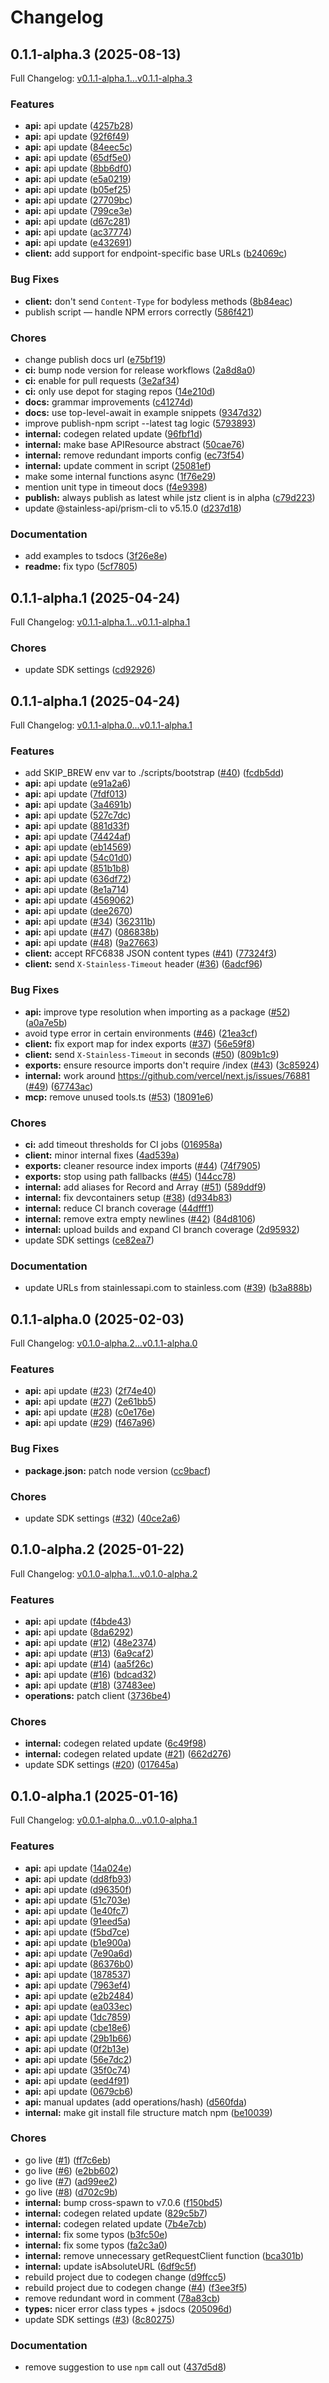 # Changelog

## 0.1.1-alpha.3 (2025-08-13)

Full Changelog: [v0.1.1-alpha.1...v0.1.1-alpha.3](https://github.com/jstz-dev/jstz-client/compare/v0.1.1-alpha.1...v0.1.1-alpha.3)

### Features

* **api:** api update ([4257b28](https://github.com/jstz-dev/jstz-client/commit/4257b2800674ce8bb39012abcafd5605b93fe440))
* **api:** api update ([92f6f49](https://github.com/jstz-dev/jstz-client/commit/92f6f496f048f9f5bc5728c9bdfd85918f3c243b))
* **api:** api update ([84eec5c](https://github.com/jstz-dev/jstz-client/commit/84eec5c6500e0ee408eca5f9159da1ed6b339c67))
* **api:** api update ([65df5e0](https://github.com/jstz-dev/jstz-client/commit/65df5e0016c7837e2f50588ba5c175834379374b))
* **api:** api update ([8bb6df0](https://github.com/jstz-dev/jstz-client/commit/8bb6df05e402589ae46278e58772f5e1be5c8341))
* **api:** api update ([e5a0219](https://github.com/jstz-dev/jstz-client/commit/e5a02192d5df38db0fc8a96e2de71ad07e217759))
* **api:** api update ([b05ef25](https://github.com/jstz-dev/jstz-client/commit/b05ef2515fd7ffb7a187d6718bd38988e23dc94b))
* **api:** api update ([27709bc](https://github.com/jstz-dev/jstz-client/commit/27709bc83681533bdd3671ad942964ba62a71b1c))
* **api:** api update ([799ce3e](https://github.com/jstz-dev/jstz-client/commit/799ce3e82eed145ad8524e966862a53c3243d6b2))
* **api:** api update ([d67c281](https://github.com/jstz-dev/jstz-client/commit/d67c2818f987e1cb22c4ac63ed490cc6f240053e))
* **api:** api update ([ac37774](https://github.com/jstz-dev/jstz-client/commit/ac37774b408ed84b006e9ebcdc63a0178711fa1c))
* **api:** api update ([e432691](https://github.com/jstz-dev/jstz-client/commit/e432691f27d17859551b7f6f789c4ba5d861cc0d))
* **client:** add support for endpoint-specific base URLs ([b24069c](https://github.com/jstz-dev/jstz-client/commit/b24069cf4330ed0e12d177705cb9c2c9621061e9))


### Bug Fixes

* **client:** don't send `Content-Type` for bodyless methods ([8b84eac](https://github.com/jstz-dev/jstz-client/commit/8b84eace4c18498ac8f07ef52216f597ed416210))
* publish script — handle NPM errors correctly ([586f421](https://github.com/jstz-dev/jstz-client/commit/586f421a3041f8945ff9a62c0cdd6d2d65a67f4f))


### Chores

* change publish docs url ([e75bf19](https://github.com/jstz-dev/jstz-client/commit/e75bf19a7cf52fa2f841b16f68baf51b5f3056f5))
* **ci:** bump node version for release workflows ([2a8d8a0](https://github.com/jstz-dev/jstz-client/commit/2a8d8a040072fe0317bae001a9fcec765a103669))
* **ci:** enable for pull requests ([3e2af34](https://github.com/jstz-dev/jstz-client/commit/3e2af34e12a6ab9cb3b2f1068a651dfcfada8101))
* **ci:** only use depot for staging repos ([14e210d](https://github.com/jstz-dev/jstz-client/commit/14e210d8bde67f60bd6415fed4f132ffeaed8f64))
* **docs:** grammar improvements ([c41274d](https://github.com/jstz-dev/jstz-client/commit/c41274db081a3709925bd6d55de03400dec83647))
* **docs:** use top-level-await in example snippets ([9347d32](https://github.com/jstz-dev/jstz-client/commit/9347d329444faeb6643c79b115bf6b8850a56026))
* improve publish-npm script --latest tag logic ([5793893](https://github.com/jstz-dev/jstz-client/commit/5793893fb4bd78603de7f4fd152c11f4dd4fc65b))
* **internal:** codegen related update ([96fbf1d](https://github.com/jstz-dev/jstz-client/commit/96fbf1d3d640c3f1984d68460254faff2cacb5c2))
* **internal:** make base APIResource abstract ([50cae76](https://github.com/jstz-dev/jstz-client/commit/50cae76a18d93b4c5882cb92b9f24ce75828ed57))
* **internal:** remove redundant imports config ([ec73f54](https://github.com/jstz-dev/jstz-client/commit/ec73f547680975fc9a46fd553720fde2c3242c1c))
* **internal:** update comment in script ([25081ef](https://github.com/jstz-dev/jstz-client/commit/25081efd44a6920565e0fc643b0bf181dbc15d44))
* make some internal functions async ([1f76e29](https://github.com/jstz-dev/jstz-client/commit/1f76e295fb2269afc51e6ae135d714a4349dde28))
* mention unit type in timeout docs ([f4e9398](https://github.com/jstz-dev/jstz-client/commit/f4e9398604ba2566e97e5e87d1d53f69c2385afe))
* **publish:** always publish as latest while jstz client is in alpha ([c79d223](https://github.com/jstz-dev/jstz-client/commit/c79d2235592b825e2acbdf79c37a8b4358553210))
* update @stainless-api/prism-cli to v5.15.0 ([d237d18](https://github.com/jstz-dev/jstz-client/commit/d237d1833376c87ce287e8f5a9d2f32cf4c5edb5))


### Documentation

* add examples to tsdocs ([3f26e8e](https://github.com/jstz-dev/jstz-client/commit/3f26e8ea72b745ba7bbd4709084641f021caaa6f))
* **readme:** fix typo ([5cf7805](https://github.com/jstz-dev/jstz-client/commit/5cf78057d99149b56673acb4e983e95df131d998))

## 0.1.1-alpha.1 (2025-04-24)

Full Changelog: [v0.1.1-alpha.1...v0.1.1-alpha.1](https://github.com/jstz-dev/jstz-client/compare/v0.1.1-alpha.1...v0.1.1-alpha.1)

### Chores

* update SDK settings ([cd92926](https://github.com/jstz-dev/jstz-client/commit/cd92926668636132566416db8e700cc105e9a58e))

## 0.1.1-alpha.1 (2025-04-24)

Full Changelog: [v0.1.1-alpha.0...v0.1.1-alpha.1](https://github.com/jstz-dev/jstz-client/compare/v0.1.1-alpha.0...v0.1.1-alpha.1)

### Features

* add SKIP_BREW env var to ./scripts/bootstrap ([#40](https://github.com/jstz-dev/jstz-client/issues/40)) ([fcdb5dd](https://github.com/jstz-dev/jstz-client/commit/fcdb5dd28878a81089d4a898575d5a5e157ec8dd))
* **api:** api update ([e91a2a6](https://github.com/jstz-dev/jstz-client/commit/e91a2a65103e28f735ab1a5d886c41390ca70a2c))
* **api:** api update ([7fdf013](https://github.com/jstz-dev/jstz-client/commit/7fdf01337c36b812763d5979cb3cb96ce373ad3c))
* **api:** api update ([3a4691b](https://github.com/jstz-dev/jstz-client/commit/3a4691b1bb511cfe102ecf9c81409d2e25c64df8))
* **api:** api update ([527c7dc](https://github.com/jstz-dev/jstz-client/commit/527c7dcd0a4bf45b6a77229824bff9fc2dbf2b5a))
* **api:** api update ([881d33f](https://github.com/jstz-dev/jstz-client/commit/881d33f87c84f97b554db16c7a5da61e4dd325a3))
* **api:** api update ([74424af](https://github.com/jstz-dev/jstz-client/commit/74424af176240c2539cd6900f7d57a10d92dc9d3))
* **api:** api update ([eb14569](https://github.com/jstz-dev/jstz-client/commit/eb14569d27a8bef087f0eee2cd3d8d7741a64d80))
* **api:** api update ([54c01d0](https://github.com/jstz-dev/jstz-client/commit/54c01d03cbaf37471bfd1820852ac1b9d198a79c))
* **api:** api update ([851b1b8](https://github.com/jstz-dev/jstz-client/commit/851b1b843efc87475ebcabfdc3d69e4a96fded7c))
* **api:** api update ([636df72](https://github.com/jstz-dev/jstz-client/commit/636df72a7e2d88af65cde00c80bb65833d1fa03a))
* **api:** api update ([8e1a714](https://github.com/jstz-dev/jstz-client/commit/8e1a71486a6b0ef41c5ed736d17c9e2394f9454a))
* **api:** api update ([4569062](https://github.com/jstz-dev/jstz-client/commit/45690624cfc948ae1a3f4d9f4aa6c9e768624691))
* **api:** api update ([dee2670](https://github.com/jstz-dev/jstz-client/commit/dee26700a0dd3fe69bc8db38ecf573ac879ebbf3))
* **api:** api update ([#34](https://github.com/jstz-dev/jstz-client/issues/34)) ([362311b](https://github.com/jstz-dev/jstz-client/commit/362311b107cce988404a4baaf494183b591e63bb))
* **api:** api update ([#47](https://github.com/jstz-dev/jstz-client/issues/47)) ([086838b](https://github.com/jstz-dev/jstz-client/commit/086838bc6bb8a5777c1980fa11302b04aaa985b8))
* **api:** api update ([#48](https://github.com/jstz-dev/jstz-client/issues/48)) ([9a27663](https://github.com/jstz-dev/jstz-client/commit/9a27663e766a7df0e623cf4f8b43437dbb569c10))
* **client:** accept RFC6838 JSON content types ([#41](https://github.com/jstz-dev/jstz-client/issues/41)) ([77324f3](https://github.com/jstz-dev/jstz-client/commit/77324f352519cf91c426bea6ba3be699cfd7569b))
* **client:** send `X-Stainless-Timeout` header ([#36](https://github.com/jstz-dev/jstz-client/issues/36)) ([6adcf96](https://github.com/jstz-dev/jstz-client/commit/6adcf96cab2a4b2294cf4fd43f33ab281d8d6a0c))


### Bug Fixes

* **api:** improve type resolution when importing as a package ([#52](https://github.com/jstz-dev/jstz-client/issues/52)) ([a0a7e5b](https://github.com/jstz-dev/jstz-client/commit/a0a7e5b7d5c4d70d3be8089c0b99390ad57d5394))
* avoid type error in certain environments ([#46](https://github.com/jstz-dev/jstz-client/issues/46)) ([21ea3cf](https://github.com/jstz-dev/jstz-client/commit/21ea3cf2f1ed93f3f8657bf130511287d19f139e))
* **client:** fix export map for index exports ([#37](https://github.com/jstz-dev/jstz-client/issues/37)) ([56e59f8](https://github.com/jstz-dev/jstz-client/commit/56e59f831aa9fdca71ff4f58f7903910e2de6144))
* **client:** send `X-Stainless-Timeout` in seconds ([#50](https://github.com/jstz-dev/jstz-client/issues/50)) ([809b1c9](https://github.com/jstz-dev/jstz-client/commit/809b1c904d163f0fdade9a189dc81e90ae2f4130))
* **exports:** ensure resource imports don't require /index ([#43](https://github.com/jstz-dev/jstz-client/issues/43)) ([3c85924](https://github.com/jstz-dev/jstz-client/commit/3c8592424749287d57f79584adef100423d92ace))
* **internal:** work around https://github.com/vercel/next.js/issues/76881 ([#49](https://github.com/jstz-dev/jstz-client/issues/49)) ([67743ac](https://github.com/jstz-dev/jstz-client/commit/67743ace1a70b17ed95e5809d1c5eb443d34c12f))
* **mcp:** remove unused tools.ts ([#53](https://github.com/jstz-dev/jstz-client/issues/53)) ([18091e6](https://github.com/jstz-dev/jstz-client/commit/18091e60b2612e53b8befdb31c44464aac81b58b))


### Chores

* **ci:** add timeout thresholds for CI jobs ([016958a](https://github.com/jstz-dev/jstz-client/commit/016958a48bdbe3919c556dee55a46136f9f899ef))
* **client:** minor internal fixes ([4ad539a](https://github.com/jstz-dev/jstz-client/commit/4ad539ab81a3004647be80ba1639a82769bc5474))
* **exports:** cleaner resource index imports ([#44](https://github.com/jstz-dev/jstz-client/issues/44)) ([74f7905](https://github.com/jstz-dev/jstz-client/commit/74f79055def6b4994acc0c012179e1d4ed8bf788))
* **exports:** stop using path fallbacks ([#45](https://github.com/jstz-dev/jstz-client/issues/45)) ([144cc78](https://github.com/jstz-dev/jstz-client/commit/144cc78834b4a38afbe4a59bd78ade5be06531cd))
* **internal:** add aliases for Record and Array ([#51](https://github.com/jstz-dev/jstz-client/issues/51)) ([589ddf9](https://github.com/jstz-dev/jstz-client/commit/589ddf977851aa9ea8f57d3a5f0f23f7ac8b59c3))
* **internal:** fix devcontainers setup ([#38](https://github.com/jstz-dev/jstz-client/issues/38)) ([d934b83](https://github.com/jstz-dev/jstz-client/commit/d934b83ffcce6787885653ccc3fa13293f349643))
* **internal:** reduce CI branch coverage ([44dfff1](https://github.com/jstz-dev/jstz-client/commit/44dfff14d0407f99d65c6b156988d0acee9cc8c5))
* **internal:** remove extra empty newlines ([#42](https://github.com/jstz-dev/jstz-client/issues/42)) ([84d8106](https://github.com/jstz-dev/jstz-client/commit/84d8106229e4cd0a5776eaf4fd3919de73e4bbaa))
* **internal:** upload builds and expand CI branch coverage ([2d95932](https://github.com/jstz-dev/jstz-client/commit/2d9593200c3fcbdac2eb257531bb5384db86b6a3))
* update SDK settings ([ce82ea7](https://github.com/jstz-dev/jstz-client/commit/ce82ea7f24d44c85eb9e53b0d3049bcfa1b09660))


### Documentation

* update URLs from stainlessapi.com to stainless.com ([#39](https://github.com/jstz-dev/jstz-client/issues/39)) ([b3a888b](https://github.com/jstz-dev/jstz-client/commit/b3a888b470542161ad8327cf830c91f6c884d06d))

## 0.1.1-alpha.0 (2025-02-03)

Full Changelog: [v0.1.0-alpha.2...v0.1.1-alpha.0](https://github.com/jstz-dev/jstz-client/compare/v0.1.0-alpha.2...v0.1.1-alpha.0)

### Features

* **api:** api update ([#23](https://github.com/jstz-dev/jstz-client/issues/23)) ([2f74e40](https://github.com/jstz-dev/jstz-client/commit/2f74e407dd4a5acd75a6481a209b74b87414a160))
* **api:** api update ([#27](https://github.com/jstz-dev/jstz-client/issues/27)) ([2e61bb5](https://github.com/jstz-dev/jstz-client/commit/2e61bb576da2e57be0afe245e58926da889d9f80))
* **api:** api update ([#28](https://github.com/jstz-dev/jstz-client/issues/28)) ([c0e176e](https://github.com/jstz-dev/jstz-client/commit/c0e176e46d7142fc3930a05717cae1d77d8cc95d))
* **api:** api update ([#29](https://github.com/jstz-dev/jstz-client/issues/29)) ([f467a96](https://github.com/jstz-dev/jstz-client/commit/f467a96a7c65f662d1ee8b5764ef820d2eb8e0d4))


### Bug Fixes

* **package.json:** patch node version ([cc9bacf](https://github.com/jstz-dev/jstz-client/commit/cc9bacf90420bd2d2ad8b7c2994a2475a1fc6720))


### Chores

* update SDK settings ([#32](https://github.com/jstz-dev/jstz-client/issues/32)) ([40ce2a6](https://github.com/jstz-dev/jstz-client/commit/40ce2a68856f3f473dbec7043d60edf3636193d4))

## 0.1.0-alpha.2 (2025-01-22)

Full Changelog: [v0.1.0-alpha.1...v0.1.0-alpha.2](https://github.com/jstz-dev/jstz-client/compare/v0.1.0-alpha.1...v0.1.0-alpha.2)

### Features

* **api:** api update ([f4bde43](https://github.com/jstz-dev/jstz-client/commit/f4bde434410b374998e293f3a224317e4f3f83b2))
* **api:** api update ([8da6292](https://github.com/jstz-dev/jstz-client/commit/8da62924f5c4d7b2e7b119a4fa994fc29cfd4d93))
* **api:** api update ([#12](https://github.com/jstz-dev/jstz-client/issues/12)) ([48e2374](https://github.com/jstz-dev/jstz-client/commit/48e237498d03793d99a0517d019799d29884c772))
* **api:** api update ([#13](https://github.com/jstz-dev/jstz-client/issues/13)) ([6a9caf2](https://github.com/jstz-dev/jstz-client/commit/6a9caf2d95d1484b1863c0153e7f52128bd9579e))
* **api:** api update ([#14](https://github.com/jstz-dev/jstz-client/issues/14)) ([aa5f26c](https://github.com/jstz-dev/jstz-client/commit/aa5f26ca091f93d25cfc574057e311e9db59cff4))
* **api:** api update ([#16](https://github.com/jstz-dev/jstz-client/issues/16)) ([bdcad32](https://github.com/jstz-dev/jstz-client/commit/bdcad320e76802b92197a42be8a08b793fa570b5))
* **api:** api update ([#18](https://github.com/jstz-dev/jstz-client/issues/18)) ([37483ee](https://github.com/jstz-dev/jstz-client/commit/37483eebb318d27a6d5503fcf0d5fc1517db7de4))
* **operations:** patch client ([3736be4](https://github.com/jstz-dev/jstz-client/commit/3736be447900e248d0c93109a1226d2e13b105ae))


### Chores

* **internal:** codegen related update ([6c49f98](https://github.com/jstz-dev/jstz-client/commit/6c49f988892aeb3f7023b6f1878fd993eca64fcd))
* **internal:** codegen related update ([#21](https://github.com/jstz-dev/jstz-client/issues/21)) ([662d276](https://github.com/jstz-dev/jstz-client/commit/662d27670ed2228c9fa0f6b6bd167792ca34cf7d))
* update SDK settings ([#20](https://github.com/jstz-dev/jstz-client/issues/20)) ([017645a](https://github.com/jstz-dev/jstz-client/commit/017645a656815fc2341257f5b5bd4ec17eb08f6e))

## 0.1.0-alpha.1 (2025-01-16)

Full Changelog: [v0.0.1-alpha.0...v0.1.0-alpha.1](https://github.com/jstz-dev/jstz-client/compare/v0.0.1-alpha.0...v0.1.0-alpha.1)

### Features

* **api:** api update ([14a024e](https://github.com/jstz-dev/jstz-client/commit/14a024e8a814aa0bff50f7836a476a03573359b5))
* **api:** api update ([dd8fb93](https://github.com/jstz-dev/jstz-client/commit/dd8fb93528f2b7543eca9e1b718ef7e73349076d))
* **api:** api update ([d96350f](https://github.com/jstz-dev/jstz-client/commit/d96350fae43287f685984f807dd3a864b55d56df))
* **api:** api update ([51c703e](https://github.com/jstz-dev/jstz-client/commit/51c703e50f35efb8823fb642d177bbda6f7f72d3))
* **api:** api update ([1e40fc7](https://github.com/jstz-dev/jstz-client/commit/1e40fc7d8260f51c7491dbeb5fa6b97b215c8d81))
* **api:** api update ([91eed5a](https://github.com/jstz-dev/jstz-client/commit/91eed5a8a6c25e715b0a037e97ed8c7c1fe1b309))
* **api:** api update ([f5bd7ce](https://github.com/jstz-dev/jstz-client/commit/f5bd7ceaf9a251f1bea6c022e66973c411d2e5af))
* **api:** api update ([b1e900a](https://github.com/jstz-dev/jstz-client/commit/b1e900a96df2503747d9728f7db2757899cdf71b))
* **api:** api update ([7e90a6d](https://github.com/jstz-dev/jstz-client/commit/7e90a6d1ec5d8a4675ffb777d0e733659a921cf0))
* **api:** api update ([86376b0](https://github.com/jstz-dev/jstz-client/commit/86376b0c4bb6bba1b21b9763ffd8725fe2146236))
* **api:** api update ([1878537](https://github.com/jstz-dev/jstz-client/commit/18785377d55ff45ca9d8c024537e2ad7ec694d46))
* **api:** api update ([7963ef4](https://github.com/jstz-dev/jstz-client/commit/7963ef44c887e71f7f81478a558fb96db9cb5e3b))
* **api:** api update ([e2b2484](https://github.com/jstz-dev/jstz-client/commit/e2b2484a06a3928b095f2ee8ec2b1d430ac6aef5))
* **api:** api update ([ea033ec](https://github.com/jstz-dev/jstz-client/commit/ea033ec7f9f0af3893cecb30f222db216e308b86))
* **api:** api update ([1dc7859](https://github.com/jstz-dev/jstz-client/commit/1dc7859eb1c51dd0e4a6e3f605cb562362f71f9c))
* **api:** api update ([cbe18e6](https://github.com/jstz-dev/jstz-client/commit/cbe18e656a889f91ca6a7c8bdab4cf06f553b73a))
* **api:** api update ([29b1b66](https://github.com/jstz-dev/jstz-client/commit/29b1b66893cc564cfd7ce576540783e377d8d8ef))
* **api:** api update ([0f2b13e](https://github.com/jstz-dev/jstz-client/commit/0f2b13e4f7569a62db7fb93d64b6f12f1332e7de))
* **api:** api update ([56e7dc2](https://github.com/jstz-dev/jstz-client/commit/56e7dc297ae400070c2b7d6ae9a7d2f737eda112))
* **api:** api update ([35f0c74](https://github.com/jstz-dev/jstz-client/commit/35f0c7434ba7f82ad3d58b88992ba773e4e18bad))
* **api:** api update ([eed4f91](https://github.com/jstz-dev/jstz-client/commit/eed4f91c67e5c5ab09dbd701a48923693d911114))
* **api:** api update ([0679cb6](https://github.com/jstz-dev/jstz-client/commit/0679cb63f80237b9ccdd08b1e06207f35f1b75a7))
* **api:** manual updates (add operations/hash) ([d560fda](https://github.com/jstz-dev/jstz-client/commit/d560fda140360a2e7b1fac2632810750db2aa50a))
* **internal:** make git install file structure match npm ([be10039](https://github.com/jstz-dev/jstz-client/commit/be10039052b0fa3065d416f76d152ea4e89fca17))


### Chores

* go live ([#1](https://github.com/jstz-dev/jstz-client/issues/1)) ([ff7c6eb](https://github.com/jstz-dev/jstz-client/commit/ff7c6ebb5333c7d3983b09afdd8b1648a6640793))
* go live ([#6](https://github.com/jstz-dev/jstz-client/issues/6)) ([e2bb602](https://github.com/jstz-dev/jstz-client/commit/e2bb602a7eb3a3896aff886b39352a7e3b805d2b))
* go live ([#7](https://github.com/jstz-dev/jstz-client/issues/7)) ([ad99ee2](https://github.com/jstz-dev/jstz-client/commit/ad99ee2680968d5d1809e2909f2b394665ed21bd))
* go live ([#8](https://github.com/jstz-dev/jstz-client/issues/8)) ([d702c9b](https://github.com/jstz-dev/jstz-client/commit/d702c9ba0553d2bc7d2c34fd224e532ef18cd485))
* **internal:** bump cross-spawn to v7.0.6 ([f150bd5](https://github.com/jstz-dev/jstz-client/commit/f150bd56ac586edec8ffa3770474bbf6be2f7ff2))
* **internal:** codegen related update ([829c5b7](https://github.com/jstz-dev/jstz-client/commit/829c5b7eb428da486acfe0e83e4acc185a885350))
* **internal:** codegen related update ([7b4e7cb](https://github.com/jstz-dev/jstz-client/commit/7b4e7cbea6e40b98e98b988800a60e830e2947aa))
* **internal:** fix some typos ([b3fc50e](https://github.com/jstz-dev/jstz-client/commit/b3fc50e449ce5c57aaee8fd6b0082528ec727de8))
* **internal:** fix some typos ([fa2c3a0](https://github.com/jstz-dev/jstz-client/commit/fa2c3a07c4dbf322f46c3c9f88df257f25b7c8a6))
* **internal:** remove unnecessary getRequestClient function ([bca301b](https://github.com/jstz-dev/jstz-client/commit/bca301b98b6126daf7182ac248ee966479302598))
* **internal:** update isAbsoluteURL ([6df9c5f](https://github.com/jstz-dev/jstz-client/commit/6df9c5fb1623c5328d9e40f5208d7a533544dbec))
* rebuild project due to codegen change ([d9ffcc5](https://github.com/jstz-dev/jstz-client/commit/d9ffcc59f5bcb578605730938fe650cb9c7f98c0))
* rebuild project due to codegen change ([#4](https://github.com/jstz-dev/jstz-client/issues/4)) ([f3ee3f5](https://github.com/jstz-dev/jstz-client/commit/f3ee3f57d2fe0b2d48c03b5bc5af29d1472fbe78))
* remove redundant word in comment ([78a83cb](https://github.com/jstz-dev/jstz-client/commit/78a83cba241343d63b45f7ca20ab8d61f9938a27))
* **types:** nicer error class types + jsdocs ([205096d](https://github.com/jstz-dev/jstz-client/commit/205096dbdbc16597f04a7837f2a53ce8d3c0189d))
* update SDK settings ([#3](https://github.com/jstz-dev/jstz-client/issues/3)) ([8c80275](https://github.com/jstz-dev/jstz-client/commit/8c80275961a491e8b0cd3cc718e8906458c10080))


### Documentation

* remove suggestion to use `npm` call out ([437d5d8](https://github.com/jstz-dev/jstz-client/commit/437d5d85bb1f1fe50043f43ad75ff84311d8ae12))
